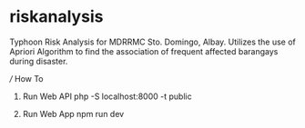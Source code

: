 # riskanalysis
Typhoon Risk Analysis for MDRRMC Sto. Domingo, Albay. Utilizes the use of Apriori Algorithm to find the association of frequent affected barangays during disaster.

*/* How To
1. Run Web API
php -S localhost:8000 -t public

2. Run Web App
npm run dev